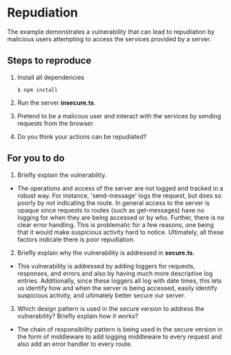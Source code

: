 # Repudiation

The example demonstrates a vulnerability that can lead to repudiation by malicious users attempting to access the services provided by a server.

## Steps to reproduce

1. Install all dependencies

    `$ npm install`

2. Run the server __insecure.ts__.

3. Pretend to be a malicous user and interact with the services by sending requests from the browser.

4. Do you think your actions can be repudiated?

## For you to do

1. Briefly explain the vulnerability.
- The operations and access of the server are not logged and tracked in a robust way. For instance, 'send-message' logs the request, but does so poorly by not indicating the route. In general access to the server is opaque since requests to routes (such as get-messages) have no logging for when they are being accessed or by who. Further, there is no clear error handling. This is problematic for a few reasons, one being that it would make suspicious activity hard to notice. Ultimately, all these factors indicate there is poor repudiation.
2. Briefly explain why the vulnerability is addressed in __secure.ts__.
- This vulnerability is addressed by adding loggers for requests, responses, and errors and also by having much more descriptive log entries. Additionally, since these loggers all log with date times, this lets us identify how and when the server is being accessed, easily identify suspicious activity, and ultimately better secure our server.
3. Which design pattern is used in the secure version to address the vulnerability? Briefly explain how it works?
- The chain of responsibility pattern is being used in the secure version in the form of middleware to add logging middleware to every request and also add an error handler to every route.  
